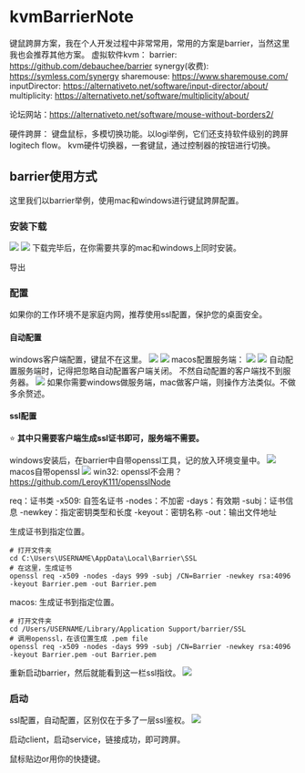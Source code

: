 # kvmBarrierNote

键鼠跨屏方案，我在个人开发过程中非常常用，常用的方案是barrier，当然这里我也会推荐其他方案。
虚拟软件kvm：
barrier:  https://github.com/debauchee/barrier
synergy(收费):  https://symless.com/synergy
sharemouse: https://www.sharemouse.com/
inputDirector: https://alternativeto.net/software/input-director/about/
multiplicity: https://alternativeto.net/software/multiplicity/about/

论坛网站：https://alternativeto.net/software/mouse-without-borders2/

硬件跨屏：
键盘鼠标，多模切换功能。以logi举例，它们还支持软件级别的跨屏logitech flow。
kvm硬件切换器，一套键鼠，通过控制器的按钮进行切换。

## barrier使用方式
这里我们以barrier举例，使用mac和windows进行键鼠跨屏配置。


### 安装下载
![](Pasted%20image%2020230416141504.png)
![](Pasted%20image%2020230416142106.png)
下载完毕后，在你需要共享的mac和windows上同时安装。

导出



### 配置
如果你的工作环境不是家庭内网，推荐使用ssl配置，保护您的桌面安全。 

#### 自动配置
windows客户端配置，键鼠不在这里。
![](Pasted%20image%2020230416164159.png)
![](Pasted%20image%2020230416164401.png)
macos配置服务端：
![](Pasted%20image%2020230416165315.png)
![](Pasted%20image%2020230416165515.png)
自动配置服务端时，记得把忽略自动配置客户端关闭。
不然自动配置的客户端找不到服务器。
![](Pasted%20image%2020230416165805.png)
如果你需要windows做服务端，mac做客户端，则操作方法类似。不做多余赘述。

#### ssl配置

⭐️
**其中只需要客户端生成ssl证书即可，服务端不需要。**

windows安装后，在barrier中自带openssl工具，记的放入环境变量中。
![](Pasted%20image%2020230416152454.png)
macos自带openssl
![](Pasted%20image%2020230416163352.png)
win32: 
openssl不会用？
https://github.com/LeroyK111/opensslNode

req：证书类
-x509: 自签名证书
-nodes：不加密
-days：有效期
-subj：证书信息
-newkey：指定密钥类型和长度
-keyout：密钥名称
-out：输出文件地址

生成证书到指定位置。
```shell
# 打开文件夹
cd C:\Users\USERNAME\AppData\Local\Barrier\SSL
# 在这里，生成证书
openssl req -x509 -nodes -days 999 -subj /CN=Barrier -newkey rsa:4096 -keyout Barrier.pem -out Barrier.pem
```

macos:
生成证书到指定位置。
```shell
# 打开文件夹
cd /Users/USERNAME/Library/Application Support/barrier/SSL
# 调用openssl，在该位置生成 .pem file
openssl req -x509 -nodes -days 999 -subj /CN=Barrier -newkey rsa:4096 -keyout Barrier.pem -out Barrier.pem
```

重新启动barrier，然后就能看到这一栏ssl指纹。
![](Pasted%20image%2020230416171014.png)
### 启动
ssl配置，自动配置，区别仅在于多了一层ssl鉴权。
![](Pasted%20image%2020230416171307.png)

启动client，启动service，链接成功，即可跨屏。

鼠标贴边or用你的快捷键。



